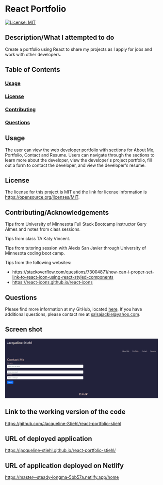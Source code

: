 # React Portfolio

[![License: MIT](https://img.shields.io/badge/License-MIT-yellow.svg)](https://opensource.org/licenses/MIT/)

## Description/What I attempted to do

Create a portfolio using React to share my projects as I apply for jobs and work with other developers.

## Table of Contents

### [Usage](#usage)

### [License](#license)

### [Contributing](#contributing)

### [Questions](#questions)

## Usage

The user can view the web developer portfolio with sections for About Me, Portfolio, Contact and Resume. Users can navigate through the sections to learn more about the developer, view the developer's project portfolio, fill out a form to contact the developer, and view the developer's resume.

## License

The license for this project is MIT and the link for license information is https://opensource.org/licenses/MIT.

## Contributing/Acknowledgements

Tips from University of Minnesota Full Stack Bootcamp instructor Gary Almes and notes from class sessions.

Tips from class TA Katy Vincent.

Tips from tutoring session with Alexis San Javier through University of Minnesota coding boot camp.

Tips from the following websites:

- https://stackoverflow.com/questions/73004871/how-can-i-proper-set-link-to-react-icon-using-react-styled-components
- https://react-icons.github.io/react-icons

## Questions

Please find more information at my GitHub, located [here](https://github.com/Jacqueline-Stiehl).
If you have additional questions, please contact me at salsajackie@yahoo.com.

## Screen shot

![Screen shot of React portfolio homework assignment](./src/assets/Screenshot-react-portfolio.png)

## Link to the working version of the code

https://github.com/Jacqueline-Stiehl/react-portfolio-stiehl

## URL of deployed application

https://jacqueline-stiehl.github.io/react-portfolio-stiehl/

## URL of application deployed on Netlify

https://master--steady-longma-5bb57a.netlify.app/home
